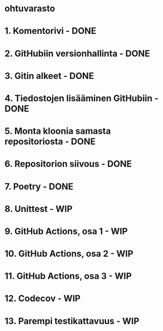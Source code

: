 # ohtuvarasto

# 1. Komentorivi - DONE

# 2. GitHubiin versionhallinta - DONE

# 3. Gitin alkeet - DONE

# 4. Tiedostojen lisääminen GitHubiin - DONE

# 5. Monta kloonia samasta repositoriosta - DONE

# 6. Repositorion siivous - DONE

# 7. Poetry - DONE

# 8. Unittest - WIP

# 9. GitHub Actions, osa 1 - WIP

# 10. GitHub Actions, osa 2 - WIP

# 11. GitHub Actions, osa 3 - WIP

# 12. Codecov - WIP

# 13. Parempi testikattavuus - WIP